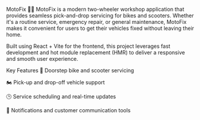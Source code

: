 MotoFix 🚀🛵
MotoFix is a modern two-wheeler workshop application that provides seamless pick-and-drop servicing for bikes and scooters. Whether it's a routine service, emergency repair, or general maintenance, MotoFix makes it convenient for users to get their vehicles fixed without leaving their home.

Built using React + Vite for the frontend, this project leverages fast development and hot module replacement (HMR) to deliver a responsive and smooth user experience.

Key Features
🔧 Doorstep bike and scooter servicing

🏍️ Pick-up and drop-off vehicle support

🕒 Service scheduling and real-time updates

💬 Notifications and customer communication tools